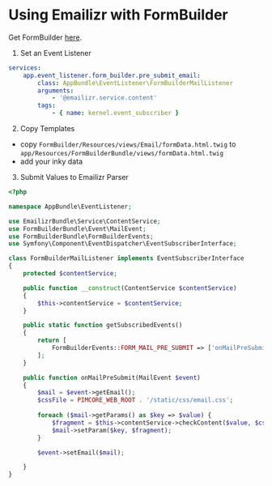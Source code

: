 # Using Emailizr with FormBuilder

Get FormBuilder [here](https://github.com/dachcom-digital/pimcore-formbuilder).

1. Set an Event Listener
```yaml
services:
    app.event_listener.form_builder.pre_submit_email:
        class: AppBundle\EventListener\FormBuilderMailListener
        arguments:
            - '@emailizr.service.content'
        tags:
            - { name: kernel.event_subscriber }

```
2. Copy Templates

- copy `FormBuilder/Resources/views/Email/formData.html.twig` to `app/Resources/FormBuilderBundle/views/formData.html.twig`
- add your inky data

3. Submit Values to Emailizr Parser
```php
<?php

namespace AppBundle\EventListener;

use EmailizrBundle\Service\ContentService;
use FormBuilderBundle\Event\MailEvent;
use FormBuilderBundle\FormBuilderEvents;
use Symfony\Component\EventDispatcher\EventSubscriberInterface;

class FormBuilderMailListener implements EventSubscriberInterface
{
    protected $contentService;

    public function __construct(ContentService $contentService)
    {
        $this->contentService = $contentService;
    }

    public static function getSubscribedEvents()
    {
        return [
            FormBuilderEvents::FORM_MAIL_PRE_SUBMIT => ['onMailPreSubmit'],
        ];
    }

    public function onMailPreSubmit(MailEvent $event)
    {
        $mail = $event->getEmail();
        $cssFile = PIMCORE_WEB_ROOT . '/static/css/email.css';
        
        foreach ($mail->getParams() as $key => $value) {
            $fragment = $this->contentService->checkContent($value, $cssFile, FALSE, TRUE, TRUE);
            $mail->setParam($key, $fragment);
        }

        $event->setEmail($mail);

    }
}
```
